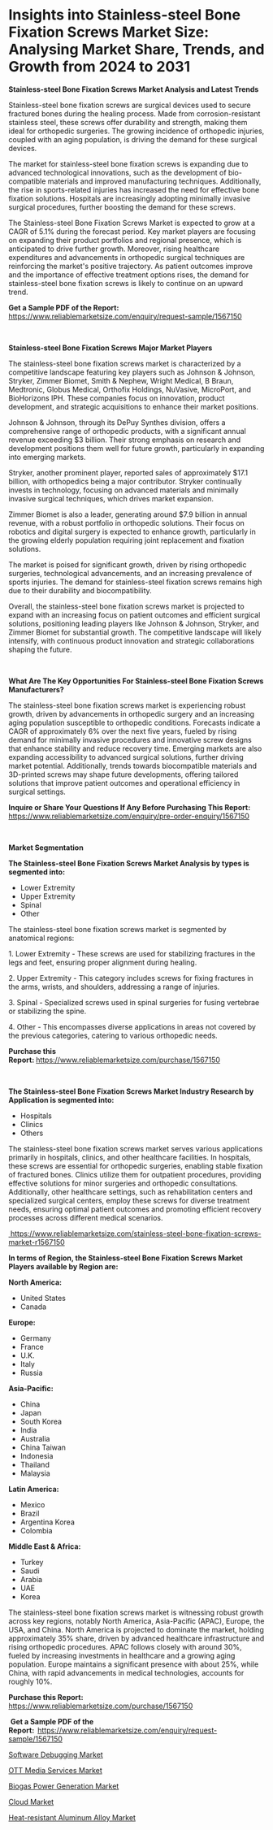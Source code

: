 <p><h1>Insights into Stainless-steel Bone Fixation Screws Market Size: Analysing Market Share, Trends, and Growth from 2024 to 2031</h1></p><p><strong>Stainless-steel Bone Fixation Screws Market Analysis and Latest Trends</strong></p>
<p><p>Stainless-steel bone fixation screws are surgical devices used to secure fractured bones during the healing process. Made from corrosion-resistant stainless steel, these screws offer durability and strength, making them ideal for orthopedic surgeries. The growing incidence of orthopedic injuries, coupled with an aging population, is driving the demand for these surgical devices. </p><p>The market for stainless-steel bone fixation screws is expanding due to advanced technological innovations, such as the development of bio-compatible materials and improved manufacturing techniques. Additionally, the rise in sports-related injuries has increased the need for effective bone fixation solutions. Hospitals are increasingly adopting minimally invasive surgical procedures, further boosting the demand for these screws.</p><p>The Stainless-steel Bone Fixation Screws Market is expected to grow at a CAGR of 5.1% during the forecast period. Key market players are focusing on expanding their product portfolios and regional presence, which is anticipated to drive further growth. Moreover, rising healthcare expenditures and advancements in orthopedic surgical techniques are reinforcing the market's positive trajectory. As patient outcomes improve and the importance of effective treatment options rises, the demand for stainless-steel bone fixation screws is likely to continue on an upward trend.</p></p>
<p><strong>Get a Sample PDF of the Report:&nbsp;</strong> <a href="https://www.reliablemarketsize.com/enquiry/request-sample/1567150?utm_campaign=1845&utm_medium=2&utm_source=Github&utm_content=ia&utm_term=07122024&utm_id=stainless-steel-bone-fixation-screws">https://www.reliablemarketsize.com/enquiry/request-sample/1567150</a></p>
<p>&nbsp;</p>
<p><strong>Stainless-steel Bone Fixation Screws Major Market Players</strong></p>
<p><p>The stainless-steel bone fixation screws market is characterized by a competitive landscape featuring key players such as Johnson & Johnson, Stryker, Zimmer Biomet, Smith & Nephew, Wright Medical, B Braun, Medtronic, Globus Medical, Orthofix Holdings, NuVasive, MicroPort, and BioHorizons IPH. These companies focus on innovation, product development, and strategic acquisitions to enhance their market positions.</p><p>Johnson & Johnson, through its DePuy Synthes division, offers a comprehensive range of orthopedic products, with a significant annual revenue exceeding $3 billion. Their strong emphasis on research and development positions them well for future growth, particularly in expanding into emerging markets.</p><p>Stryker, another prominent player, reported sales of approximately $17.1 billion, with orthopedics being a major contributor. Stryker continually invests in technology, focusing on advanced materials and minimally invasive surgical techniques, which drives market expansion.</p><p>Zimmer Biomet is also a leader, generating around $7.9 billion in annual revenue, with a robust portfolio in orthopedic solutions. Their focus on robotics and digital surgery is expected to enhance growth, particularly in the growing elderly population requiring joint replacement and fixation solutions.</p><p>The market is poised for significant growth, driven by rising orthopedic surgeries, technological advancements, and an increasing prevalence of sports injuries. The demand for stainless-steel fixation screws remains high due to their durability and biocompatibility. </p><p>Overall, the stainless-steel bone fixation screws market is projected to expand with an increasing focus on patient outcomes and efficient surgical solutions, positioning leading players like Johnson & Johnson, Stryker, and Zimmer Biomet for substantial growth. The competitive landscape will likely intensify, with continuous product innovation and strategic collaborations shaping the future.</p></p>
<p>&nbsp;</p>
<p><strong>What Are The Key Opportunities For Stainless-steel Bone Fixation Screws Manufacturers?</strong></p>
<p><p>The stainless-steel bone fixation screws market is experiencing robust growth, driven by advancements in orthopedic surgery and an increasing aging population susceptible to orthopedic conditions. Forecasts indicate a CAGR of approximately 6% over the next five years, fueled by rising demand for minimally invasive procedures and innovative screw designs that enhance stability and reduce recovery time. Emerging markets are also expanding accessibility to advanced surgical solutions, further driving market potential. Additionally, trends towards biocompatible materials and 3D-printed screws may shape future developments, offering tailored solutions that improve patient outcomes and operational efficiency in surgical settings.</p></p>
<p><strong>Inquire or Share Your Questions If Any Before Purchasing This Report:</strong> <a href="https://www.reliablemarketsize.com/enquiry/pre-order-enquiry/1567150?utm_campaign=1845&utm_medium=2&utm_source=Github&utm_content=ia&utm_term=07122024&utm_id=stainless-steel-bone-fixation-screws">https://www.reliablemarketsize.com/enquiry/pre-order-enquiry/1567150</a></p>
<p>&nbsp;</p>
<p><strong>Market Segmentation</strong></p>
<p><strong>The Stainless-steel Bone Fixation Screws Market Analysis by types is segmented into:</strong></p>
<p><ul><li>Lower Extremity</li><li>Upper Extremity</li><li>Spinal</li><li>Other</li></ul></p>
<p><p>The stainless-steel bone fixation screws market is segmented by anatomical regions: </p><p>1. Lower Extremity - These screws are used for stabilizing fractures in the legs and feet, ensuring proper alignment during healing.</p><p>   </p><p>2. Upper Extremity - This category includes screws for fixing fractures in the arms, wrists, and shoulders, addressing a range of injuries.</p><p>3. Spinal - Specialized screws used in spinal surgeries for fusing vertebrae or stabilizing the spine.</p><p>4. Other - This encompasses diverse applications in areas not covered by the previous categories, catering to various orthopedic needs.</p></p>
<p><strong>Purchase this Report:&nbsp;</strong><a href="https://www.reliablemarketsize.com/purchase/1567150?utm_campaign=1845&utm_medium=2&utm_source=Github&utm_content=ia&utm_term=07122024&utm_id=stainless-steel-bone-fixation-screws">https://www.reliablemarketsize.com/purchase/1567150</a></p>
<p>&nbsp;</p>
<p><strong>The Stainless-steel Bone Fixation Screws Market Industry Research by Application is segmented into:</strong></p>
<p><ul><li>Hospitals</li><li>Clinics</li><li>Others</li></ul></p>
<p><p>The stainless-steel bone fixation screws market serves various applications primarily in hospitals, clinics, and other healthcare facilities. In hospitals, these screws are essential for orthopedic surgeries, enabling stable fixation of fractured bones. Clinics utilize them for outpatient procedures, providing effective solutions for minor surgeries and orthopedic consultations. Additionally, other healthcare settings, such as rehabilitation centers and specialized surgical centers, employ these screws for diverse treatment needs, ensuring optimal patient outcomes and promoting efficient recovery processes across different medical scenarios.</p></p>
<p><a href="https://www.reliablemarketsize.com/stainless-steel-bone-fixation-screws-market-r1567150?utm_campaign=1845&utm_medium=2&utm_source=Github&utm_content=ia&utm_term=07122024&utm_id=stainless-steel-bone-fixation-screws">&nbsp;https://www.reliablemarketsize.com/stainless-steel-bone-fixation-screws-market-r1567150</a></p>
<p><strong>In terms of Region, the Stainless-steel Bone Fixation Screws Market Players available by Region are:</strong></p>
<p>
    <p> <strong> North America: </strong>
        <ul>
            <li>United States</li>
            <li>Canada</li>
        </ul>
        </p> 
    <p> <strong> Europe: </strong>
        <ul>
            <li>Germany</li>
            <li>France</li>
            <li>U.K.</li>
            <li>Italy</li>
            <li>Russia</li>
        </ul>
        </p> 
    <p> <strong> Asia-Pacific: </strong>
        <ul>
            <li>China</li>
            <li>Japan</li>
            <li>South Korea</li>
            <li>India</li>
            <li>Australia</li>
            <li>China Taiwan</li>
            <li>Indonesia</li>
            <li>Thailand</li>
            <li>Malaysia</li>
        </ul>
        </p> 
    <p> <strong> Latin America: </strong>
        <ul>
            <li>Mexico</li>
            <li>Brazil</li>
            <li>Argentina Korea</li>
            <li>Colombia</li>
        </ul>
        </p> 
    <p> <strong> Middle East & Africa: </strong>
        <ul>
            <li>Turkey</li>
            <li>Saudi</li>
            <li>Arabia</li>
            <li>UAE</li>
            <li>Korea</li>
        </ul>
    </p>
    </p>
<p><p>The stainless-steel bone fixation screws market is witnessing robust growth across key regions, notably North America, Asia-Pacific (APAC), Europe, the USA, and China. North America is projected to dominate the market, holding approximately 35% share, driven by advanced healthcare infrastructure and rising orthopedic procedures. APAC follows closely with around 30%, fueled by increasing investments in healthcare and a growing aging population. Europe maintains a significant presence with about 25%, while China, with rapid advancements in medical technologies, accounts for roughly 10%.</p></p>
<p><strong>Purchase this Report: </strong><a href="https://www.reliablemarketsize.com/purchase/1567150?utm_campaign=1845&utm_medium=2&utm_source=Github&utm_content=ia&utm_term=07122024&utm_id=stainless-steel-bone-fixation-screws">https://www.reliablemarketsize.com/purchase/1567150</a></p>
<p>&nbsp;<strong>Get a Sample PDF of the Report:&nbsp;&nbsp;</strong><a href="https://www.reliablemarketsize.com/enquiry/request-sample/1567150?utm_campaign=1845&utm_medium=2&utm_source=Github&utm_content=ia&utm_term=07122024&utm_id=stainless-steel-bone-fixation-screws">https://www.reliablemarketsize.com/enquiry/request-sample/1567150</a></p>
<p><strong></strong></p>
<p><p><a href="https://www.linkedin.com/pulse/compreh-proposis-fbaif?utm_campaign=1845&utm_medium=2&utm_source=Github&utm_content=ia&utm_term=07122024&utm_id=stainless-steel-bone-fixation-screws">Software Debugging Market</a></p><p><a href="https://www.linkedin.com/pulse/market-insights-ott-media-services-76-cagr-from-2024-2031-pfgkc?utm_campaign=1845&utm_medium=2&utm_source=Github&utm_content=ia&utm_term=07122024&utm_id=stainless-steel-bone-fixation-screws">OTT Media Services Market</a></p><p><a href="https://www.linkedin.com/pulse/global-biogas-power-generation-market-analysis-2024-2031-industry-qhk8c?utm_campaign=1845&utm_medium=2&utm_source=Github&utm_content=ia&utm_term=07122024&utm_id=stainless-steel-bone-fixation-screws">Biogas Power Generation Market</a></p><p><a href="https://issuu.com/reportprime-2/docs/cloud-market-size-2030.pptx?utm_campaign=1845&utm_medium=2&utm_source=Github&utm_content=ia&utm_term=07122024&utm_id=stainless-steel-bone-fixation-screws">Cloud Market</a></p><p><a href="https://issuu.com/reportprime-2/docs/heat-resistant-aluminum-alloy-market-size-2030.ppt?utm_campaign=1845&utm_medium=2&utm_source=Github&utm_content=ia&utm_term=07122024&utm_id=stainless-steel-bone-fixation-screws">Heat-resistant Aluminum Alloy Market</a></p></p>
